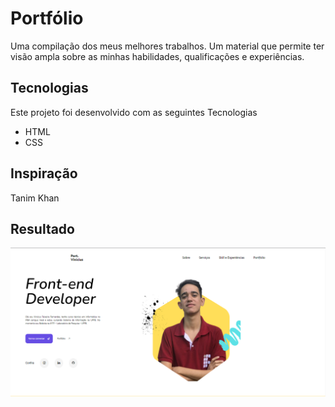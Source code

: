 
# Portfólio

Uma compilação dos meus melhores trabalhos. Um material que permite ter visão ampla sobre as minhas habilidades, qualificações e experiências.

## Tecnologias

Este projeto foi desenvolvido com as seguintes Tecnologias

- HTML
- CSS

## Inspiração

Tanim Khan
## Resultado

![App Screenshot](https://github.com/Teixeira007/Portfolio/blob/main/assets/screenshot.png)

